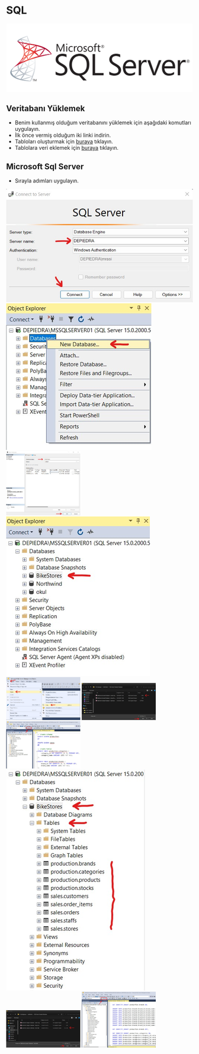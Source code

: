 # SQL
<img src ="https://github.com/rasitesdmr/SQL/blob/master/images/SQLSErver.png"> 

## Veritabanı Yüklemek 
* Benim kullanmış olduğum veritabanını yüklemek için aşağıdaki komutları uygulayın.
* İlk önce vermiş olduğum iki linki indirin.
* Tabloları oluşturmak için  [buraya](https://github.com/rasitesdmr/SQL/blob/master/Tablo/BikeStores%20%20create.sql) tıklayın.
* Tablolara veri eklemek için [buraya](https://github.com/rasitesdmr/SQL/blob/master/Tablo/BikeStores%20%20load%20data.sql) tıklayın.

## Microsoft Sql Server 
* Sırayla adımları uygulayın.
<img src = "https://github.com/rasitesdmr/SQL/blob/master/images/1.jpg">
<img src = "https://github.com/rasitesdmr/SQL/blob/master/images/2.jpg ">
<img src = "https://github.com/rasitesdmr/SQL/blob/master/images/3.jpg " width = "200">
<img src = "https://github.com/rasitesdmr/SQL/blob/master/images/4.jpg ">
<img src = "https://github.com/rasitesdmr/SQL/blob/master/images/5.jpg "  width = "200">
<img src = "https://github.com/rasitesdmr/SQL/blob/master/images/6.jpg "  width = "200">
<img src = "https://github.com/rasitesdmr/SQL/blob/master/images/7.jpg "  width = "200">
<img src = "https://github.com/rasitesdmr/SQL/blob/master/images/8.jpg ">
<img src = "https://github.com/rasitesdmr/SQL/blob/master/images/9.jpg "  width = "200">
<img src = "https://github.com/rasitesdmr/SQL/blob/master/images/10.jpg "  width = "200">


